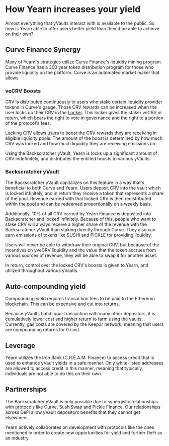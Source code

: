 # How Yearn increases your yield 

Almost everything that yVaults interact with is available to the public. So how is Yearn able to offer users better yield than they'd be able to achieve on their own? 

## Curve Finance Synergy 

Many of Yearn's strategies utilize Curve Finance's liquidity mining program. Curve Finance has a 300 year token distribution program for those who provide liquidity on the platform. Curve is an automated market maker that allows

### veCRV Boosts 

CRV is distributed continuously to users who stake certain liquidity provider tokens in Curve's gauge. Those CRV rewards can be increased when the user locks up their CRV in the [Locker](https://dao.curve.fi/locker). This locker gives the staker veCRV in return, which bears the right to vote in governance and the right to a portion of the protocol's fees. 

Locking CRV allows users to boost the CRV rewards they are receiving in eligible liquidity pools. The amount of the boost is determined by how much CRV was locked and how much liquidity they are receiving emissions on. 

Using the Backscratcher yVault, Yearn is locks up a significant amount of CRV indefinitely, and distributes the entitled boosts to various yVaults.  

### Backscratcher yVault

The Backscratcher yVault capitalizes on this feature in a way that's beneficial to both Curve and Yearn. Users deposit CRV into the vault which is locked infinitely, and in return they receive a token that represents a share of the pool. Revenue earned with that locked CRV is then redistributed within the pool and can be redeemed proportionally on a weekly basis. 

Additionally, 10% of all CRV earned by Yearn Finance is deposited into Backscratcher and locked infinitely. Because of this, people who want to stake CRV will always receive a higher share of the revenue with the Backscratcher yVault than staking directly through Curve. They also can earn emissions of tokens like SUSHI and PICKLE for providing liquidity. 

Users will never be able to withdraw their original CRV, but because of the incentives on yveCRV liquidity and the value that the token accrues from various sources of revenue, they will be able to swap it for another asset. 

In return, control over the locked CRV's boosts is given to Yearn, and utilized throughout various yVaults. 

## Auto-compounding yield 

Compounding yield requires transaction fees to be paid to the Ethereum blockchain. This can be expensive and cut into returns. 

Because yVaults batch your transaction with many other depositors, it is cumulatively lower cost and higher return to farm using the vaults. Currently, gas costs are covered by the Keep3r network, meaning that users are compounding returns for 0 cost. 

## Leverage 

Yearn utilizes the Iron Bank (C.R.E.A.M. Finance) to access credit that is used to enhance yVault yields in a safe manner. Only white-listed addresses are allowed to access credit in this manner, meaning that typically, individuals are not able to do this on their own. 

## Partnerships

The Backscratcher yVault is only possible due to synergistic relationships with protocols like Curve, SushiSwap and Pickle Finance. Our relationships across DeFi allow yVault depositors benefits that they cannot get elsewhere. 

Yearn actively collaborates on development with protocols like the ones mentioned in order to create new opportunities for yield and further DeFi as an industry. 



